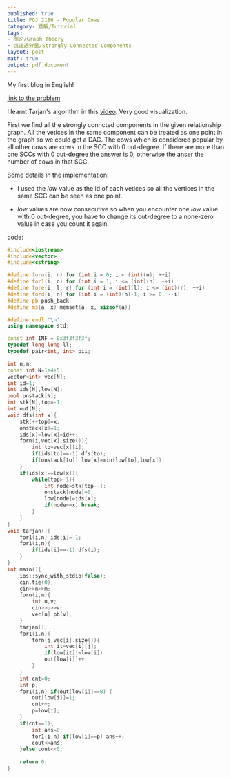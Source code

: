 ```yaml
---
published: true
title: POJ 2186 - Popular Cows
category: 题解/Tutorial
tags: 
- 图论/Graph Theory
- 强连通分量/Strongly Connected Components
layout: post
math: true
output: pdf_document
---
```


My first blog in English!

<!-- more -->

[link to the problem](http://poj.org/problem?id=2186)

I learnt Tarjan's algorithm in this [video](https://www.youtube.com/watch?v=TyWtx7q2D7Y). Very good visualization.

First we find all the strongly conncted components in the given relationship graph. All the vetices in the same component can be treated as one point in the graph so we could get a DAG. The cows which is considered popular by all other cows are cows in the SCC with 0 out-degree. If there are more than one SCCs with 0 out-degree the answer is 0, otherwise the anser the number of cows in that SCC.

Some details in the implementation:

* I used the $low$ value as the id of each vetices so all the vertices in the same SCC can be seen as one point.

* $low$ values are now consecutive so when you encounter one $low$ value with 0 out-degree, you have to change its out-degree to a none-zero value in case you count it again.

code:
```cpp
#include<iostream>
#include<vector>
#include<cstring>

#define forn(i, n) for (int i = 0; i < (int)(n); ++i)
#define for1(i, n) for (int i = 1; i <= (int)(n); ++i)
#define fore(i, l, r) for (int i = (int)(l); i <= (int)(r); ++i)
#define ford(i, n) for (int i = (int)(n)-1; i >= 0; --i)
#define pb push_back
#define ms(a, x) memset(a, x, sizeof(a))

#define endl '\n'
using namespace std;

const int INF = 0x3f3f3f3f;
typedef long long ll;
typedef pair<int, int> pii;

int n,m;
const int N=1e4+5;
vector<int> vec[N];
int id=1;
int ids[N],low[N];
bool onstack[N];
int stk[N],top=-1;
int out[N];
void dfs(int x){
    stk[++top]=x;
    onstack[x]=1;
    ids[x]=low[x]=id++;
    forn(i,vec[x].size()){
        int to=vec[x][i];
        if(ids[to]==-1) dfs(to);
        if(onstack[to]) low[x]=min(low[to],low[x]);
    }
    if(ids[x]==low[x]){
        while(top>-1){
            int node=stk[top--];
            onstack[node]=0;
            low[node]=ids[x];
            if(node==x) break;
        }
    }
}
void tarjan(){
    for1(i,n) ids[i]=-1;
    for1(i,n){
        if(ids[i]==-1) dfs(i);
    }
}
int main(){
    ios::sync_with_stdio(false);
    cin.tie(0);
    cin>>n>>m;
    forn(i,m){
        int u,v;
        cin>>u>>v;
        vec[u].pb(v);
    }
    tarjan();
    for1(i,n){
        forn(j,vec[i].size()){
            int it=vec[i][j];
            if(low[it]!=low[i])
            out[low[i]]++;
        }
    }
    int cnt=0;
    int p;
    for1(i,n) if(out[low[i]]==0) {
        out[low[i]]=1;
        cnt++;
        p=low[i];
    }
    if(cnt==1){
        int ans=0;
        for1(i,n) if(low[i]==p) ans++;
        cout<<ans;
    }else cout<<0;
    
    return 0;
}
```